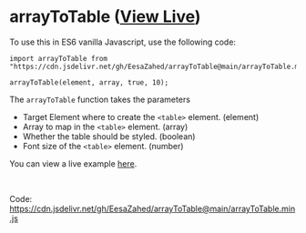 # arrayToTable ([View Live](https://eesazahed.github.io/arrayToTable/))

To use this in ES6 vanilla Javascript, use the following code:

```
import arrayToTable from "https://cdn.jsdelivr.net/gh/EesaZahed/arrayToTable@main/arrayToTable.min.js";

arrayToTable(element, array, true, 10);
```

The `arrayToTable` function takes the parameters

- Target Element where to create the `<table>` element. (element)
- Array to map in the `<table>` element. (array)
- Whether the table should be styled. (boolean)
- Font size of the `<table>` element. (number)

You can view a live example [here](https://eesazahed.github.io/arrayToTable/).

<br />

Code: https://cdn.jsdelivr.net/gh/EesaZahed/arrayToTable@main/arrayToTable.min.js

